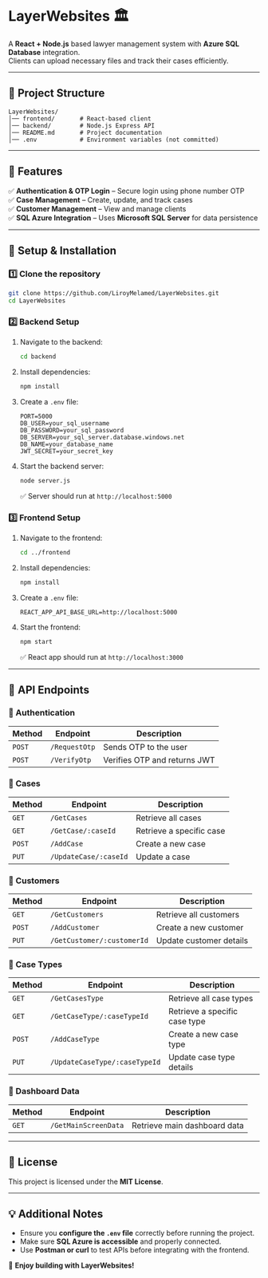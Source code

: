 # **LayerWebsites** 🏛️  
A **React + Node.js** based lawyer management system with **Azure SQL Database** integration.  
Clients can upload necessary files and track their cases efficiently.

---

## **📌 Project Structure**
```
LayerWebsites/
│── frontend/       # React-based client
│── backend/        # Node.js Express API
│── README.md       # Project documentation
│── .env            # Environment variables (not committed)
```

---

## **🚀 Features**
✅ **Authentication & OTP Login** – Secure login using phone number OTP  
✅ **Case Management** – Create, update, and track cases  
✅ **Customer Management** – View and manage clients  
✅ **SQL Azure Integration** – Uses **Microsoft SQL Server** for data persistence  

---

## **🔧 Setup & Installation**

### **1️⃣ Clone the repository**
```bash
git clone https://github.com/LiroyMelamed/LayerWebsites.git
cd LayerWebsites
```

### **2️⃣ Backend Setup**
1. Navigate to the backend:
   ```bash
   cd backend
   ```
2. Install dependencies:
   ```bash
   npm install
   ```
3. Create a `.env` file:
   ```env
   PORT=5000
   DB_USER=your_sql_username
   DB_PASSWORD=your_sql_password
   DB_SERVER=your_sql_server.database.windows.net
   DB_NAME=your_database_name
   JWT_SECRET=your_secret_key
   ```
4. Start the backend server:
   ```bash
   node server.js
   ```
   ✅ Server should run at `http://localhost:5000`

### **3️⃣ Frontend Setup**
1. Navigate to the frontend:
   ```bash
   cd ../frontend
   ```
2. Install dependencies:
   ```bash
   npm install
   ```
3. Create a `.env` file:
   ```env
   REACT_APP_API_BASE_URL=http://localhost:5000
   ```
4. Start the frontend:
   ```bash
   npm start
   ```
   ✅ React app should run at `http://localhost:3000`

---

## **📡 API Endpoints**

### **🔹 Authentication**
| Method | Endpoint       | Description |
|--------|---------------|-------------|
| `POST` | `/RequestOtp`  | Sends OTP to the user |
| `POST` | `/VerifyOtp`   | Verifies OTP and returns JWT |

### **🔹 Cases**
| Method | Endpoint           | Description |
|--------|-------------------|-------------|
| `GET`  | `/GetCases`       | Retrieve all cases |
| `GET`  | `/GetCase/:caseId` | Retrieve a specific case |
| `POST` | `/AddCase`        | Create a new case |
| `PUT`  | `/UpdateCase/:caseId` | Update a case |

### **🔹 Customers**
| Method | Endpoint            | Description |
|--------|--------------------|-------------|
| `GET`  | `/GetCustomers`     | Retrieve all customers |
| `POST` | `/AddCustomer`      | Create a new customer |
| `PUT`  | `/GetCustomer/:customerId` | Update customer details |

### **🔹 Case Types**
| Method | Endpoint             | Description |
|--------|---------------------|-------------|
| `GET`  | `/GetCasesType`     | Retrieve all case types |
| `GET`  | `/GetCaseType/:caseTypeId` | Retrieve a specific case type |
| `POST` | `/AddCaseType`      | Create a new case type |
| `PUT`  | `/UpdateCaseType/:caseTypeId` | Update case type details |

### **🔹 Dashboard Data**
| Method | Endpoint               | Description |
|--------|-----------------------|-------------|
| `GET`  | `/GetMainScreenData`   | Retrieve main dashboard data |

---

## **📜 License**
This project is licensed under the **MIT License**.

---

## **💡 Additional Notes**
- Ensure you **configure the `.env` file** correctly before running the project.
- Make sure **SQL Azure is accessible** and properly connected.
- Use **Postman or curl** to test APIs before integrating with the frontend.

🚀 **Enjoy building with LayerWebsites!**
